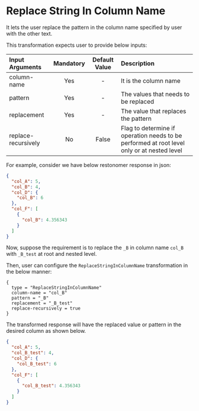 # Replace String In Column Name

It lets the user replace the pattern in the column name specified by user with the other text.

This transformation expects user to provide below inputs:

| Input Arguments     | Mandatory | Default Value | Description                                                                                |
|:--------------------|:---------:|:-------------:|:-------------------------------------------------------------------------------------------|
| column-name         |    Yes    |       -       | It is the column name                                                                      |
| pattern             |    Yes    |       -       | The values that needs to be replaced                                                       |
| replacement         |    Yes    |       -       | The value that replaces the pattern                                                        |
| replace-recursively |    No     |     False     | Flag to determine if operation needs to be performed at root level only or at nested level |

For example, consider we have below restonomer response in json:

```json
{
  "col_A": 5,
  "col_B": 4,
  "col_D": {
    "col_B": 6
  },
  "col_F": [
    {
      "col_B": 4.356343
    }
  ]
}
```

Now, suppose the requirement is to replace the `_B` in column name `col_B` with `_B_test` at root and nested level.

Then, user can configure the `ReplaceStringInColumnName` transformation in the below manner:

```hocon
{
  type = "ReplaceStringInColumnName"
  column-name = "col_B"
  pattern = "_B"
  replacement = "_B_test"
  replace-recursively = true
}
```

The transformed response will have the replaced value or pattern in the desired column as shown below.

```json
{
  "col_A": 5,
  "col_B_test": 4,
  "col_D": {
    "col_B_test": 6
  },
  "col_F": [
    {
      "col_B_test": 4.356343
    }
  ]
}
```
